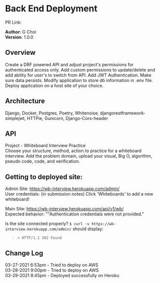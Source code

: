 # Back End Deployment  

PR Link: 

**Author**: G Choi   
**Version**: 1.0.0

## Overview
Create a DRF powered API and adjust project's permissions for authenticated access only. Add custom permissions to update/delete and add ability for user's to switch from API. Add JWT Authentication. Make sure data persists. Modify application to store db information in .env file. Deploy application on a host site of your choice. 

## Architecture
Django, Docker, Postgres, Poetry, Whitenoise, djangorestframework-simplejwt, HTTPie, Gunicorn, Django-Cors-header     

## API
Project - Whiteboard Interview Practice  
Choose your structure, method, action to practice for a whiteboard interview. Add the problem domain, upload your visual, Big O, algorithm, pseudo code, code, and verification.  

## Getting to deployed site:
Admin Site: https://wb-interview.herokuapp.com/admin/  
User credentials: (in submission notes)
Click 'Whiteboards' to add a new whiteboard!  

Main Site: https://wb-interview.herokuapp.com/api/v1/wb/  
Expected behavior: ""Authentication credentials were not provided."  

Is the site connected properly?
`$ curl -v https://wb-interview.herokuapp.com/admin/` should display:
> `< HTTP/1.1 302 Found`

## Change Log
03-27-2021 6:53pm - Tried to deploy on AWS   
03-28-2021 9:00pm - Tried to deploy on AWS  
03-29-2021 8:45pm - Deployed successfully on Heroku  